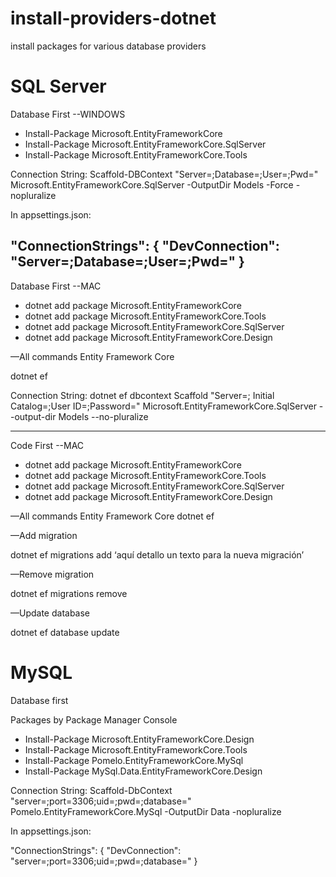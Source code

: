 # install-providers-dotnet
install packages for various database providers


# SQL Server
Database First --WINDOWS

* Install-Package Microsoft.EntityFrameworkCore
* Install-Package Microsoft.EntityFrameworkCore.SqlServer
* Install-Package Microsoft.EntityFrameworkCore.Tools

Connection String:
Scaffold-DBContext "Server=<your-server-database>;Database=<your-name-database>;User=<your-user-database>;Pwd=<your-password-database>" Microsoft.EntityFrameworkCore.SqlServer -OutputDir Models -Force -nopluralize

In appsettings.json: 

  "ConnectionStrings": {
    "DevConnection": "Server=<your-server-database>;Database=<your-name-database>;User=<your-user-database>;Pwd=<your-password-database>"
  }
------------------------------------------------------------------------------------------------------  
 Database First --MAC
 
* dotnet add package Microsoft.EntityFrameworkCore
* dotnet add package Microsoft.EntityFrameworkCore.Tools
* dotnet add package Microsoft.EntityFrameworkCore.SqlServer
* dotnet add package Microsoft.EntityFrameworkCore.Design

—All commands Entity Framework Core
  
dotnet ef

Connection String:
dotnet ef dbcontext Scaffold "Server=<your-server-database>; Initial Catalog=<your-name-database>;User ID=<your-user-database>;Password=<your-password-database>" Microsoft.EntityFrameworkCore.SqlServer --output-dir Models --no-pluralize

------------------------------------------------------------------------------------------------------
Code First --MAC
* dotnet add package Microsoft.EntityFrameworkCore
* dotnet add package Microsoft.EntityFrameworkCore.Tools
* dotnet add package Microsoft.EntityFrameworkCore.SqlServer
* dotnet add package Microsoft.EntityFrameworkCore.Design

—All commands Entity Framework Core
dotnet ef

—Add migration
  
dotnet ef migrations add ‘aquí detallo un texto para la nueva migración’
  
—Remove migration
  
dotnet ef migrations remove
  
—Update database
  
dotnet ef database update


# MySQL
Database first


Packages by Package Manager Console
* Install-Package Microsoft.EntityFrameworkCore.Design
* Install-Package Microsoft.EntityFrameworkCore.Tools
* Install-Package Pomelo.EntityFrameworkCore.MySql
* Install-Package MySql.Data.EntityFrameworkCore.Design

Connection String:
Scaffold-DbContext "server=<your-server-database>;port=3306;uid=<your-user-database>;pwd=<your-password-database>;database=<your-name-database>" Pomelo.EntityFrameworkCore.MySql -OutputDir Data -nopluralize

In appsettings.json: 

  "ConnectionStrings": {
    "DevConnection": "server=<your-server-database>;port=3306;uid=<your-user-database>;pwd=<your-password-database>;database=<your-name-database>" 
  }
